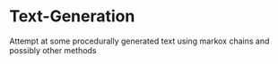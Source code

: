 # Text-Generation

Attempt at some procedurally generated text using markox chains and possibly other methods
